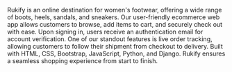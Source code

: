 Rukify is an online destination for women's footwear, offering a wide range of boots, heels, sandals, and sneakers.
Our user-friendly ecommerce web app allows customers to browse, add items to cart, and securely check out with ease.
Upon signing in, users receive an authentication email for account verification. One of our standout features is live order tracking,
allowing customers to follow their shipment from checkout to delivery. Built with HTML, CSS, Bootstrap, JavaScript, Python, and Django.
Rukify ensures a seamless shopping experience from start to finish.
